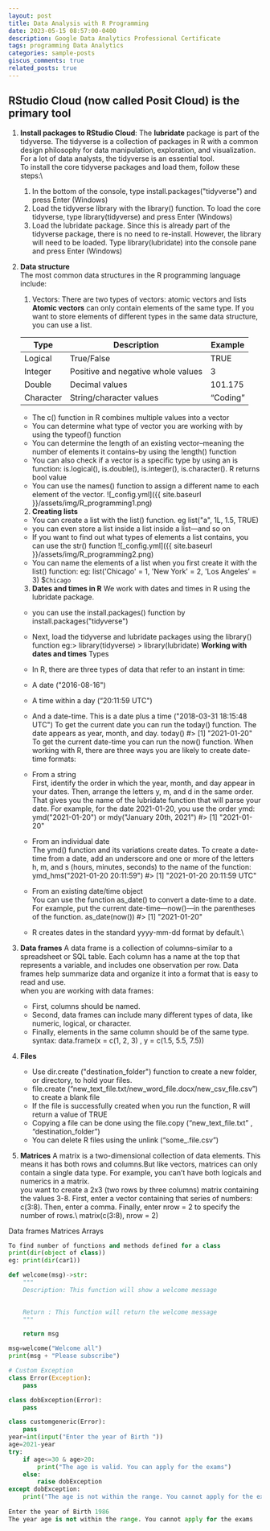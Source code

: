 ```yaml
---
layout: post
title: Data Analysis with R Programming
date: 2023-05-15 08:57:00-0400
description: Google Data Analytics Professional Certificate
tags: programming Data Analytics 
categories: sample-posts
giscus_comments: true
related_posts: true
---
```


## RStudio Cloud (now called Posit Cloud) is the primary tool 
1. **Install packages to RStudio Cloud**: The **lubridate** package is part of the tidyverse. The tidyverse is a collection of packages in R with a common design philosophy for data manipulation, exploration, and visualization. For a lot of data analysts, the tidyverse is an essential tool.\
To install the core tidyverse packages and load them, follow these steps:\
    1. In the bottom of the console, type install.packages("tidyverse") and press Enter (Windows)
    2. Load the tidyverse library with the library() function. To load the core tidyverse, type library(tidyverse) and press Enter (Windows)
    3. Load the lubridate package. Since this is already part of the tidyverse package, there is no need to re-install. However, the library will need to be loaded. Type library(lubridate) into the console pane and press Enter (Windows)

2. **Data structure**\
The most common data structures in the R programming language include: 
    1. Vectors: There are two types of vectors: atomic vectors and lists
    **Atomic vectors** can only contain elements of the same type. If you want to store elements of different types in the same data structure, you can use a list. 

    | Type       	| Description                        	| Example   	|
    |------------	|------------------------------------	|-----------	|
    | Logical    	| True/False                         	| TRUE      	|
    | Integer    	| Positive and negative whole values 	| 3         	|
    | Double     	| Decimal values                     	| 101.175   	|
    | Character  	| String/character values            	| “Coding”  	|
    * The c() function in R combines multiple values into a vector
    * You can determine what type of vector you are working with by using the typeof() function
    * You can determine the length of an existing vector–meaning the number of elements it contains–by using the length() function
    * You can also check if a vector is a specific type by using an is function: is.logical(), is.double(), is.integer(), is.character(). R  returns bool value
    * You can use the names() function to assign a different name to each element of the vector. 
        ![_config.yml]({{ site.baseurl }}/assets/img/R_programming1.png)

    2. **Creating lists**
    * You can create a list with the list() function. eg list("a", 1L, 1.5, TRUE)
    * you can even store a list inside a list inside a list—and so on
    * If you want to find out what types of elements a list contains, you can use the str() function
        ![_config.yml]({{ site.baseurl }}/assets/img/R_programming2.png)
    * You can name the elements of a list when you first create it with the list() function: eg: list('Chicago' = 1, 'New York' = 2, 'Los Angeles' = 3)     $`Chicago`

    3. **Dates and times in R**
    We work with dates and times in R using the lubridate package.
    * you can use the install.packages() function by install.packages("tidyverse") 
    * Next, load the tidyverse and lubridate packages using the library() function eg:> library(tidyverse) > library(lubridate)
    **Working with dates and times**
    Types
    * In R, there are three types of data that refer to an instant in time:
    * A date ("2016-08-16")
    * A time within a day (“20:11:59 UTC")
    * And a date-time. This is a date plus a time ("2018-03-31 18:15:48 UTC")
    To get the current date you can run the today() function. The date appears as year, month, and day. 
    today() #> [1] "2021-01-20"
    To get the current date-time you can run the now() function. 
    When working with R, there are three ways you are likely to create date-time formats: 

    * From a string\
        First, identify the order in which the year, month, and day appear in your dates. Then, arrange the letters y, m, and d in the same order. That gives you the name of the lubridate function that will parse your date. For example, for the date 2021-01-20, you use the order ymd:\
        ymd("2021-01-20") or mdy("January 20th, 2021") #> [1] "2021-01-20"
    * From an individual date\
        The ymd() function and its variations create dates. To create a date-time from a date, add an underscore and one or more of the letters h, m, and s (hours, minutes, seconds) to the name of the function:
        ymd_hms("2021-01-20 20:11:59") #> [1] "2021-01-20 20:11:59 UTC"
    * From an existing date/time object\
        You can use the function as_date() to convert a date-time to a date. For example, put the current date-time—now()—in the parentheses of the function. 
        as_date(now()) #> [1] "2021-01-20"
    * R creates dates in the standard yyyy-mm-dd format by default.\
3. **Data frames**
    A data frame is a collection of columns–similar to a spreadsheet or SQL table. Each column has a name at the top that represents a variable, and includes one observation per row. Data frames help summarize data and organize it into a format that is easy to read and use.\
    when you are working with data frames: 
    * First, columns should be named. 
    * Second, data frames can include many different types of data, like numeric, logical, or character.
    * Finally, elements in the same column should be of the same type.
syntax: data.frame(x = c(1, 2, 3) , y = c(1.5, 5.5, 7.5))
4. **Files**
    * Use dir.create ("destination_folder") function to create a new folder, or directory, to hold your files. 
    * file.create (“new_text_file.txt/new_word_file.docx/new_csv_file.csv”) to create a blank file
    * If the file is successfully created when you run the function, R will return a value of TRUE 
    * Copying a file can be done using the file.copy (“new_text_file.txt” , “destination_folder”)
    * You can delete R files using the unlink (“some_.file.csv”)
5. **Matrices** 
A matrix is a two-dimensional collection of data elements. This means it has both rows and columns.But like vectors, matrices can only contain a single data type. For example, you can’t have both logicals and numerics in a matrix. \
you want to create a 2x3 (two rows by three columns) matrix containing the values 3-8. First, enter a vector containing that series of numbers: c(3:8). Then, enter a comma. Finally, enter nrow = 2 to specify the number of rows.\ 
matrix(c(3:8), nrow = 2)















Data frames
Matrices
Arrays




```python
To find number of functions and methods defined for a class 
print(dir(object of class))
eg: print(dir(car1))

def welcome(msg)->str:
    """
    Description: This function will show a welcome message
    

    Return : This function will return the welcome message 
    """

    return msg

msg=welcome("Welcome all")
print(msg + "Please subscribe")

# Custom Exception
class Error(Exception):
    pass

class dobException(Error):
    pass

class customgeneric(Error):
    pass
year=int(input("Enter the year of Birth "))
age=2021-year
try:
    if age<=30 & age>20:
        print("The age is valid. You can apply for the exams")
    else:
        raise dobException
except dobException:
    print("The age is not within the range. You cannot apply for the exams")
    
Enter the year of Birth 1986
The year age is not within the range. You cannot apply for the exams

```
